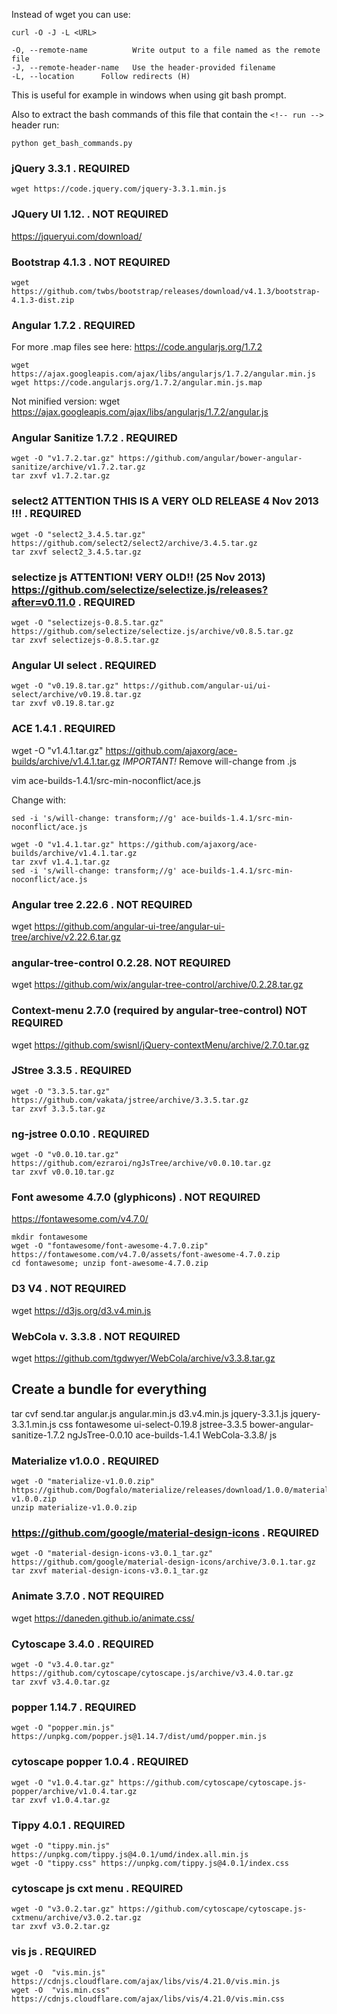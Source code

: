 Instead of wget you can use:

```
curl -O -J -L <URL>

-O, --remote-name          Write output to a file named as the remote file  
-J, --remote-header-name   Use the header-provided filename
-L, --location      Follow redirects (H) 
```

This is useful for example in windows when using git bash prompt.  

Also to extract the bash commands of this file that contain the ```<!-- run -->``` header run:
```
python get_bash_commands.py 
```

### jQuery 3.3.1 . REQUIRED

<!-- run -->
```
wget https://code.jquery.com/jquery-3.3.1.min.js
```

### JQuery UI 1.12. . NOT REQUIRED
https://jqueryui.com/download/


### Bootstrap 4.1.3 . NOT REQUIRED 

```
wget https://github.com/twbs/bootstrap/releases/download/v4.1.3/bootstrap-4.1.3-dist.zip
```

### Angular 1.7.2 . REQUIRED 

For more .map files see here: https://code.angularjs.org/1.7.2 

<!-- run -->
```
wget https://ajax.googleapis.com/ajax/libs/angularjs/1.7.2/angular.min.js
wget https://code.angularjs.org/1.7.2/angular.min.js.map 

```

Not minified version:
wget https://ajax.googleapis.com/ajax/libs/angularjs/1.7.2/angular.js

### Angular Sanitize 1.7.2 . REQUIRED 
<!-- run -->
```
wget -O "v1.7.2.tar.gz" https://github.com/angular/bower-angular-sanitize/archive/v1.7.2.tar.gz
tar zxvf v1.7.2.tar.gz
```


### select2 ATTENTION THIS IS A VERY OLD RELEASE 4 Nov 2013 !!! . REQUIRED 

<!-- run -->
```
wget -O "select2_3.4.5.tar.gz" https://github.com/select2/select2/archive/3.4.5.tar.gz
tar zxvf select2_3.4.5.tar.gz
```

### selectize js ATTENTION! VERY OLD!! (25 Nov 2013) https://github.com/selectize/selectize.js/releases?after=v0.11.0 . REQUIRED 

<!-- run -->
```
wget -O "selectizejs-0.8.5.tar.gz" https://github.com/selectize/selectize.js/archive/v0.8.5.tar.gz
tar zxvf selectizejs-0.8.5.tar.gz
```

### Angular UI select . REQUIRED 

<!-- run -->
```
wget -O "v0.19.8.tar.gz" https://github.com/angular-ui/ui-select/archive/v0.19.8.tar.gz
tar zxvf v0.19.8.tar.gz
```

### ACE 1.4.1 . REQUIRED 
wget -O "v1.4.1.tar.gz" https://github.com/ajaxorg/ace-builds/archive/v1.4.1.tar.gz
*IMPORTANT!* Remove will-change from .js

vim ace-builds-1.4.1/src-min-noconflict/ace.js 

Change with:
```
sed -i 's/will-change: transform;//g' ace-builds-1.4.1/src-min-noconflict/ace.js
```

<!-- run -->
```
wget -O "v1.4.1.tar.gz" https://github.com/ajaxorg/ace-builds/archive/v1.4.1.tar.gz
tar zxvf v1.4.1.tar.gz
sed -i 's/will-change: transform;//g' ace-builds-1.4.1/src-min-noconflict/ace.js
```

### Angular tree 2.22.6 . NOT REQUIRED
wget https://github.com/angular-ui-tree/angular-ui-tree/archive/v2.22.6.tar.gz

### angular-tree-control 0.2.28. NOT REQUIRED
wget https://github.com/wix/angular-tree-control/archive/0.2.28.tar.gz

### Context-menu 2.7.0 (required by angular-tree-control) NOT REQUIRED
wget https://github.com/swisnl/jQuery-contextMenu/archive/2.7.0.tar.gz

### JStree 3.3.5 . REQUIRED 

<!-- run -->
```
wget -O "3.3.5.tar.gz" https://github.com/vakata/jstree/archive/3.3.5.tar.gz
tar zxvf 3.3.5.tar.gz
```

### ng-jstree 0.0.10 . REQUIRED 

<!-- run -->
```
wget -O "v0.0.10.tar.gz" https://github.com/ezraroi/ngJsTree/archive/v0.0.10.tar.gz
tar zxvf v0.0.10.tar.gz
```

### Font awesome 4.7.0 (glyphicons) . NOT REQUIRED 
https://fontawesome.com/v4.7.0/

```
mkdir fontawesome
wget -O "fontawesome/font-awesome-4.7.0.zip" https://fontawesome.com/v4.7.0/assets/font-awesome-4.7.0.zip
cd fontawesome; unzip font-awesome-4.7.0.zip
```

### D3 V4 . NOT REQUIRED 
wget https://d3js.org/d3.v4.min.js

### WebCola v. 3.3.8 . NOT REQUIRED 
wget https://github.com/tgdwyer/WebCola/archive/v3.3.8.tar.gz

## Create a bundle for everything

tar cvf send.tar angular.js angular.min.js d3.v4.min.js jquery-3.3.1.js jquery-3.3.1.min.js css fontawesome ui-select-0.19.8 jstree-3.3.5 bower-angular-sanitize-1.7.2 ngJsTree-0.0.10 ace-builds-1.4.1 WebCola-3.3.8/ js

### Materialize v1.0.0 . REQUIRED

<!-- run -->
```
wget -O "materialize-v1.0.0.zip" https://github.com/Dogfalo/materialize/releases/download/1.0.0/materialize-v1.0.0.zip 
unzip materialize-v1.0.0.zip 
```

### https://github.com/google/material-design-icons . REQUIRED 

<!-- run -->
```
wget -O "material-design-icons-v3.0.1_tar.gz" https://github.com/google/material-design-icons/archive/3.0.1.tar.gz
tar zxvf material-design-icons-v3.0.1_tar.gz
```

### Animate 3.7.0 . NOT REQUIRED 
wget https://daneden.github.io/animate.css/

### Cytoscape 3.4.0 . REQUIRED 

<!-- run -->
```
wget -O "v3.4.0.tar.gz" https://github.com/cytoscape/cytoscape.js/archive/v3.4.0.tar.gz 
tar zxvf v3.4.0.tar.gz
```

### popper 1.14.7 . REQUIRED 

<!-- run -->
```
wget -O "popper.min.js" https://unpkg.com/popper.js@1.14.7/dist/umd/popper.min.js
```

### cytoscape popper 1.0.4 . REQUIRED 

<!-- run -->
```
wget -O "v1.0.4.tar.gz" https://github.com/cytoscape/cytoscape.js-popper/archive/v1.0.4.tar.gz 
tar zxvf v1.0.4.tar.gz
```

### Tippy 4.0.1 . REQUIRED 

<!-- run -->
```
wget -O "tippy.min.js" https://unpkg.com/tippy.js@4.0.1/umd/index.all.min.js
wget -O "tippy.css" https://unpkg.com/tippy.js@4.0.1/index.css
```

### cytoscape js cxt menu . REQUIRED 

<!-- run -->
```
wget -O "v3.0.2.tar.gz" https://github.com/cytoscape/cytoscape.js-cxtmenu/archive/v3.0.2.tar.gz
tar zxvf v3.0.2.tar.gz
```

### vis js . REQUIRED 
<!-- run -->
```
wget -O  "vis.min.js" https://cdnjs.cloudflare.com/ajax/libs/vis/4.21.0/vis.min.js
wget -O  "vis.min.css" https://cdnjs.cloudflare.com/ajax/libs/vis/4.21.0/vis.min.css
```

